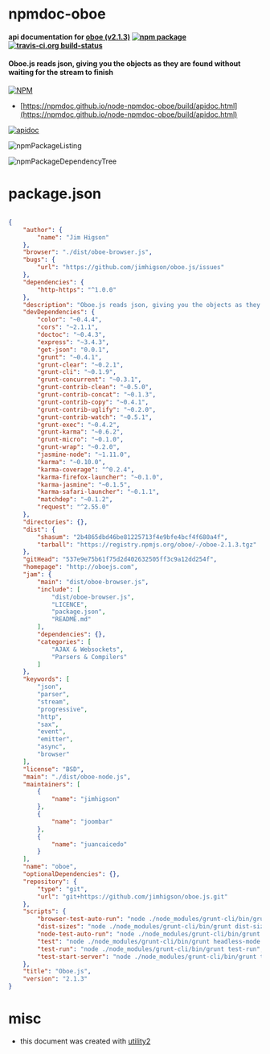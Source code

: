 # npmdoc-oboe

#### api documentation for  [oboe (v2.1.3)](http://oboejs.com)  [![npm package](https://img.shields.io/npm/v/npmdoc-oboe.svg?style=flat-square)](https://www.npmjs.org/package/npmdoc-oboe) [![travis-ci.org build-status](https://api.travis-ci.org/npmdoc/node-npmdoc-oboe.svg)](https://travis-ci.org/npmdoc/node-npmdoc-oboe)

#### Oboe.js reads json, giving you the objects as they are found without waiting for the stream to finish

[![NPM](https://nodei.co/npm/oboe.png?downloads=true&downloadRank=true&stars=true)](https://www.npmjs.com/package/oboe)

- [https://npmdoc.github.io/node-npmdoc-oboe/build/apidoc.html](https://npmdoc.github.io/node-npmdoc-oboe/build/apidoc.html)

[![apidoc](https://npmdoc.github.io/node-npmdoc-oboe/build/screenCapture.buildCi.browser.%252Ftmp%252Fbuild%252Fapidoc.html.png)](https://npmdoc.github.io/node-npmdoc-oboe/build/apidoc.html)

![npmPackageListing](https://npmdoc.github.io/node-npmdoc-oboe/build/screenCapture.npmPackageListing.svg)

![npmPackageDependencyTree](https://npmdoc.github.io/node-npmdoc-oboe/build/screenCapture.npmPackageDependencyTree.svg)



# package.json

```json

{
    "author": {
        "name": "Jim Higson"
    },
    "browser": "./dist/oboe-browser.js",
    "bugs": {
        "url": "https://github.com/jimhigson/oboe.js/issues"
    },
    "dependencies": {
        "http-https": "^1.0.0"
    },
    "description": "Oboe.js reads json, giving you the objects as they are found without waiting for the stream to finish",
    "devDependencies": {
        "color": "~0.4.4",
        "cors": "~2.1.1",
        "doctoc": "~0.4.3",
        "express": "~3.4.3",
        "get-json": "0.0.1",
        "grunt": "~0.4.1",
        "grunt-clear": "~0.2.1",
        "grunt-cli": "~0.1.9",
        "grunt-concurrent": "~0.3.1",
        "grunt-contrib-clean": "~0.5.0",
        "grunt-contrib-concat": "~0.1.3",
        "grunt-contrib-copy": "~0.4.1",
        "grunt-contrib-uglify": "~0.2.0",
        "grunt-contrib-watch": "~0.5.1",
        "grunt-exec": "~0.4.2",
        "grunt-karma": "~0.6.2",
        "grunt-micro": "~0.1.0",
        "grunt-wrap": "~0.2.0",
        "jasmine-node": "~1.11.0",
        "karma": "~0.10.0",
        "karma-coverage": "^0.2.4",
        "karma-firefox-launcher": "~0.1.0",
        "karma-jasmine": "~0.1.5",
        "karma-safari-launcher": "~0.1.1",
        "matchdep": "~0.1.2",
        "request": "^2.55.0"
    },
    "directories": {},
    "dist": {
        "shasum": "2b4865dbd46be81225713f4e9bfe4bcf4f680a4f",
        "tarball": "https://registry.npmjs.org/oboe/-/oboe-2.1.3.tgz"
    },
    "gitHead": "537e9e75b61f75d2d402632505ff3c9a12dd254f",
    "homepage": "http://oboejs.com",
    "jam": {
        "main": "dist/oboe-browser.js",
        "include": [
            "dist/oboe-browser.js",
            "LICENCE",
            "package.json",
            "README.md"
        ],
        "dependencies": {},
        "categories": [
            "AJAX & Websockets",
            "Parsers & Compilers"
        ]
    },
    "keywords": [
        "json",
        "parser",
        "stream",
        "progressive",
        "http",
        "sax",
        "event",
        "emitter",
        "async",
        "browser"
    ],
    "license": "BSD",
    "main": "./dist/oboe-node.js",
    "maintainers": [
        {
            "name": "jimhigson"
        },
        {
            "name": "joombar"
        },
        {
            "name": "juancaicedo"
        }
    ],
    "name": "oboe",
    "optionalDependencies": {},
    "repository": {
        "type": "git",
        "url": "git+https://github.com/jimhigson/oboe.js.git"
    },
    "scripts": {
        "browser-test-auto-run": "node ./node_modules/grunt-cli/bin/grunt test-auto-run",
        "dist-sizes": "node ./node_modules/grunt-cli/bin/grunt dist-sizes",
        "node-test-auto-run": "node ./node_modules/grunt-cli/bin/grunt node-test-auto-run",
        "test": "node ./node_modules/grunt-cli/bin/grunt headless-mode default",
        "test-run": "node ./node_modules/grunt-cli/bin/grunt test-run",
        "test-start-server": "node ./node_modules/grunt-cli/bin/grunt test-start-server"
    },
    "title": "Oboe.js",
    "version": "2.1.3"
}
```



# misc
- this document was created with [utility2](https://github.com/kaizhu256/node-utility2)
